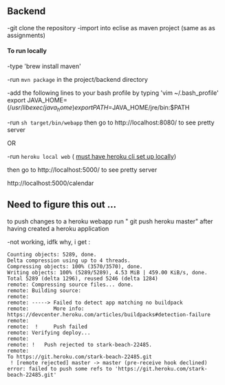 ## Backend ##

-git clone the repository
-import into eclise as maven project (same as as assignments)

#### To run locally ####

-type 'brew install maven'

-run `mvn package` in the project/backend directory

-add the following lines to your bash profile by typing 'vim ~/.bash_profile'
    export JAVA_HOME=$(/usr/libexec/java_home)
    export PATH=$JAVA_HOME/jre/bin:$PATH

-run `sh target/bin/webapp` 
then go to http://localhost:8080/ to see pretty server


OR

-run `heroku local web` ( [must have heroku cli set up locally](https://devcenter.heroku.com/articles/heroku-cli))

then go to http://localhost:5000/ to see pretty server

http://localhost:5000/calendar





## Need to figure this out ... ##

to push changes to a heroku webapp run " git push heroku master"
after having created a heroku application

-not working, idfk why, i get :

```
Counting objects: 5289, done.
Delta compression using up to 4 threads.
Compressing objects: 100% (3570/3570), done.
Writing objects: 100% (5289/5289), 4.53 MiB | 459.00 KiB/s, done.
Total 5289 (delta 1296), reused 5246 (delta 1284)
remote: Compressing source files... done.
remote: Building source:
remote:
remote: -----> Failed to detect app matching no buildpack
remote:        More info: https://devcenter.heroku.com/articles/buildpacks#detection-failure
remote:
remote:  !     Push failed
remote: Verifying deploy...
remote:
remote: !	Push rejected to stark-beach-22485.
remote:
To https://git.heroku.com/stark-beach-22485.git
 ! [remote rejected] master -> master (pre-receive hook declined)
error: failed to push some refs to 'https://git.heroku.com/stark-beach-22485.git'
```
